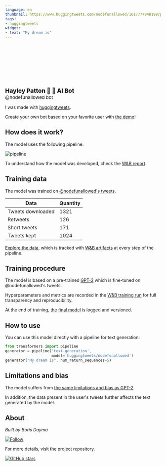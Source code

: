 ```yaml
---
language: en
thumbnail: https://www.huggingtweets.com/nodefunallowed/1617777948199/predictions.png
tags:
- huggingtweets
widget:
- text: "My dream is"
---
```


<div>
<div style="width: 132px; height:132px; border-radius: 50%; background-size: cover; background-image: url('https://pbs.twimg.com/profile_images/1345691876888756225/J7gnHBHb_400x400.png')">
</div>
<div style="margin-top: 8px; font-size: 19px; font-weight: 800">Hayley Patton 🎈 🤖 AI Bot </div>
<div style="font-size: 15px">@nodefunallowed bot</div>
</div>

I was made with [huggingtweets](https://github.com/borisdayma/huggingtweets).

Create your own bot based on your favorite user with [the demo](https://colab.research.google.com/github/borisdayma/huggingtweets/blob/master/huggingtweets-demo.ipynb)!

## How does it work?

The model uses the following pipeline.

![pipeline](https://github.com/borisdayma/huggingtweets/blob/master/img/pipeline.png?raw=true)

To understand how the model was developed, check the [W&B report](https://wandb.ai/wandb/huggingtweets/reports/HuggingTweets-Train-a-Model-to-Generate-Tweets--VmlldzoxMTY5MjI).

## Training data

The model was trained on [@nodefunallowed's tweets](https://twitter.com/nodefunallowed).

| Data | Quantity |
| --- | --- |
| Tweets downloaded | 1321 |
| Retweets | 126 |
| Short tweets | 171 |
| Tweets kept | 1024 |

[Explore the data](https://wandb.ai/wandb/huggingtweets/runs/qlrw2qh0/artifacts), which is tracked with [W&B artifacts](https://docs.wandb.com/artifacts) at every step of the pipeline.

## Training procedure

The model is based on a pre-trained [GPT-2](https://huggingface.co/gpt2) which is fine-tuned on @nodefunallowed's tweets.

Hyperparameters and metrics are recorded in the [W&B training run](https://wandb.ai/wandb/huggingtweets/runs/3318454j) for full transparency and reproducibility.

At the end of training, [the final model](https://wandb.ai/wandb/huggingtweets/runs/3318454j/artifacts) is logged and versioned.

## How to use

You can use this model directly with a pipeline for text generation:

```python
from transformers import pipeline
generator = pipeline('text-generation',
                     model='huggingtweets/nodefunallowed')
generator("My dream is", num_return_sequences=5)
```

## Limitations and bias

The model suffers from [the same limitations and bias as GPT-2](https://huggingface.co/gpt2#limitations-and-bias).

In addition, the data present in the user's tweets further affects the text generated by the model.

## About

*Built by Boris Dayma*

[![Follow](https://img.shields.io/twitter/follow/borisdayma?style=social)](https://twitter.com/intent/follow?screen_name=borisdayma)

For more details, visit the project repository.

[![GitHub stars](https://img.shields.io/github/stars/borisdayma/huggingtweets?style=social)](https://github.com/borisdayma/huggingtweets)
